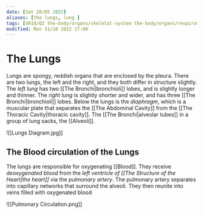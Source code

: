 ```yaml
---
date: [Sat 28/05 2022]
aliases: [the lungs, lung ]
tags: [GR10/Q2 the-body/organs/skeletal-system the-body/organs/respiratory-system ]
modified: Mon 31/10 2022 17:00
---
```

# The Lungs
Lungs are spongy, reddish organs that are enclosed by the pleura. There are two lungs, the left and the right, and they both differ in structure slightly. The *left lung* has two [[The Bronchi|bronchioli]] lobes, and is slightly longer and thinner. The *right lung* is slightly shorter and wider, and has three [[The Bronchi|bronchioli]] lobes. Below the lungs is the *diaphragm*, which is a muscular plate that separates the [[The Abdominal Cavity]] from the [[The Thoracic Cavity|thoracic cavity]]. The [[The Bronchi|alveolar tubes]] in a group of lung sacks, the [[Alveoli]]. 

![[Lungs Diagram.jpg]]

## The Blood circulation of the Lungs
The lungs are responsible for oxygenating [[Blood]]. They receive *deoxygenated blood* from the *left ventricle of [[The Structure of the Heart|the heart]]* via the *pulmonary artery*. The pulmonary artery separates into capillary networks that surround the alveoli. They then reunite into veins filled with oxygenated blood

![[Pulmonary Circulation.png]]

